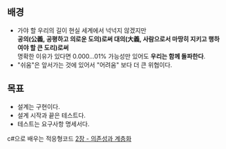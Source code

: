 ## 배경
- 가야 할 우리의 길이 현실 세계에서 넉넉지 않겠지만  
  **공의(公義, 공평하고 의로운 도의)로써 대의(大義, 사람으로서 마땅히 지키고 행하여야 할 큰 도리)로써**  
  명확한 이유가 있다면 0.000…01% 가능성만 있어도 **우리는 함께 돌파한다**.
- "쉬움"은 앞서가는 것에 있어서 "어려움" 보다 더 큰 위협이다. 

## 목표
- 설계는 구현이다.
- 설계 시작과 끝은 테스트다.
- 테스트는 요구사항 명세서다.

c#으로 배우는 적응형코드 
[2장 - 의존성과 계층화](https://blog.naver.com/firstmeyou/221520576650)

